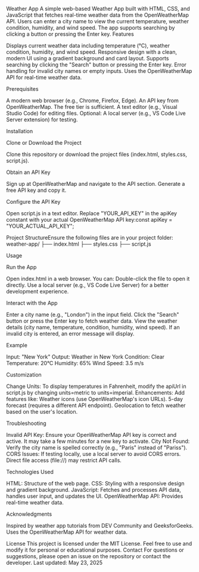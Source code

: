 Weather App
A simple web-based Weather App built with HTML, CSS, and JavaScript that fetches real-time weather data from the OpenWeatherMap API. Users can enter a city name to view the current temperature, weather condition, humidity, and wind speed. The app supports searching by clicking a button or pressing the Enter key.
Features

Displays current weather data including temperature (°C), weather condition, humidity, and wind speed.
Responsive design with a clean, modern UI using a gradient background and card layout.
Supports searching by clicking the "Search" button or pressing the Enter key.
Error handling for invalid city names or empty inputs.
Uses the OpenWeatherMap API for real-time weather data.

Prerequisites

A modern web browser (e.g., Chrome, Firefox, Edge).
An API key from OpenWeatherMap. The free tier is sufficient.
A text editor (e.g., Visual Studio Code) for editing files.
Optional: A local server (e.g., VS Code Live Server extension) for testing.

Installation

Clone or Download the Project

Clone this repository or download the project files (index.html, styles.css, script.js).


Obtain an API Key

Sign up at OpenWeatherMap and navigate to the API section.
Generate a free API key and copy it.


Configure the API Key

Open script.js in a text editor.
Replace "YOUR_API_KEY" in the apiKey constant with your actual OpenWeatherMap API key:const apiKey = "YOUR_ACTUAL_API_KEY";




Project StructureEnsure the following files are in your project folder:
weather-app/
├── index.html
├── styles.css
├── script.js



Usage

Run the App

Open index.html in a web browser. You can:
Double-click the file to open it directly.
Use a local server (e.g., VS Code Live Server) for a better development experience.




Interact with the App

Enter a city name (e.g., "London") in the input field.
Click the "Search" button or press the Enter key to fetch weather data.
View the weather details (city name, temperature, condition, humidity, wind speed).
If an invalid city is entered, an error message will display.



Example

Input: "New York"
Output:
Weather in New York
Condition: Clear
Temperature: 20°C
Humidity: 65%
Wind Speed: 3.5 m/s



Customization

Change Units: To display temperatures in Fahrenheit, modify the apiUrl in script.js by changing units=metric to units=imperial.
Enhancements: Add features like:
Weather icons (use OpenWeatherMap's icon URLs).
5-day forecast (requires a different API endpoint).
Geolocation to fetch weather based on the user's location.



Troubleshooting

Invalid API Key: Ensure your OpenWeatherMap API key is correct and active. It may take a few minutes for a new key to activate.
City Not Found: Verify the city name is spelled correctly (e.g., "Paris" instead of "Pariss").
CORS Issues: If testing locally, use a local server to avoid CORS errors. Direct file access (file://) may restrict API calls.

Technologies Used

HTML: Structure of the web page.
CSS: Styling with a responsive design and gradient background.
JavaScript: Fetches and processes API data, handles user input, and updates the UI.
OpenWeatherMap API: Provides real-time weather data.

Acknowledgments

Inspired by weather app tutorials from DEV Community and GeeksforGeeks.
Uses the OpenWeatherMap API for weather data.

License
This project is licensed under the MIT License. Feel free to use and modify it for personal or educational purposes.
Contact
For questions or suggestions, please open an issue on the repository or contact the developer.
Last updated: May 23, 2025
